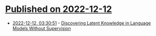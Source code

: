 # [Published on 2022-12-12](index.md)

* [2022-12-12, 03:30:51](https://news.ycombinator.com/item?id=33950542) - [Discovering Latent Knowledge in Language Models Without Supervision](https://arxiv.org/abs/2212.03827)
